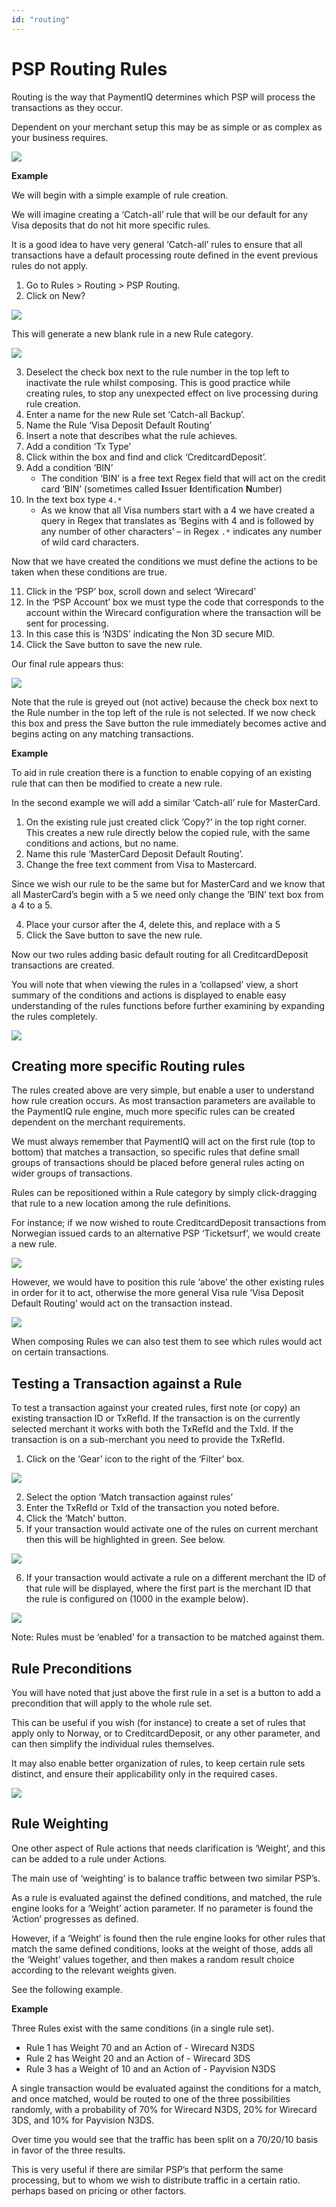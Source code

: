 ```yaml
---
id: "routing"
---
```


# PSP Routing Rules

Routing is the way that PaymentIQ determines which PSP will process the transactions as they occur.

Dependent on your merchant setup this may be as simple or as complex as your business requires.

![](/img/rulesettings/RulesRouting/1.png)

**Example**

We will begin with a simple example of rule creation.

We will imagine creating a ‘Catch-all’ rule that will be our default for any Visa deposits that do not hit more specific rules.

It is a good idea to have very general ‘Catch-all’ rules to ensure that all transactions have a default processing route defined in the event previous rules do not apply.

1. Go to Rules > Routing > PSP Routing.
2. Click on New?

![](/img/rulesettings/RulesRouting/2.png)

This will generate a new blank rule in a new Rule category.

![](/img/rulesettings/RulesRouting/3.png)

3. Deselect the check box next to the rule number in the top left to inactivate the rule whilst composing.  This is good practice while creating rules, to stop any unexpected effect on live processing during rule creation.
4. Enter a name for the new Rule set ‘Catch-all Backup’.
5. Name the Rule ‘Visa Deposit Default Routing’
6. Insert a note that describes what the rule achieves.
7. Add a condition ‘Tx Type’
8. Click within the box and find and click ‘CreditcardDeposit’.
9. Add a condition ‘BIN’
	- The condition ‘BIN’ is a free text Regex field that will act on the credit card ‘BIN’ (sometimes called **I**ssuer **I**dentification **N**umber)
10. In the text box type ```4.*```
	- As we know that all Visa numbers start with a 4 we have created a query in Regex that translates as ‘Begins with 4 and is followed by any number of other characters’ – in Regex ```.*``` indicates any number of wild card characters.

Now that we have created the conditions we must define the actions to be taken when these conditions are true.

11. Click in the ‘PSP’ box, scroll down and select ‘Wirecard’
12. In the ‘PSP Account’ box we must type the code that corresponds to the account within the Wirecard configuration where the transaction will be sent for processing.
13. In this case this is ‘N3DS’ indicating the Non 3D secure MID.
14. Click the Save button to save the new rule.

Our final rule appears thus:

![](/img/rulesettings/RulesRouting/4.png)

Note that the rule is greyed out (not active) because the check box next to the Rule number in the top left of the rule is not selected.  If we now check this box and press the Save button the rule immediately becomes active and begins acting on any matching transactions.

**Example**

To aid in rule creation there is a function to enable copying of an existing rule that can then be modified to create a new rule.

In the second example we will add a similar ‘Catch-all’ rule for MasterCard.

1. On the existing rule just created click ‘Copy?’ in the top right corner. This creates a new rule directly below the copied rule, with the same conditions and actions, but no name.
2. Name this rule ‘MasterCard Deposit Default Routing’.
3. Change the free text comment from Visa to Mastercard.

Since we wish our rule to be the same but for MasterCard and we know that all MasterCard’s begin with a 5 we need only change the ‘BIN’ text box from a 4 to a 5.

4. Place your cursor after the 4, delete this, and replace with a 5
5. Click the Save button to save the new rule.

Now our two rules adding basic default routing for all CreditcardDeposit transactions are created.

You will note that when viewing the rules in a ‘collapsed’ view, a short summary of the conditions and actions is displayed to enable easy understanding of the rules functions before further examining by expanding the rules completely.

![](/img/rulesettings/RulesRouting/5.png)

## Creating more specific Routing rules

The rules created above are very simple, but enable a user to understand how rule creation occurs.  As most transaction parameters are available to the PaymentIQ rule engine, much more specific rules can be created dependent on the merchant requirements.

We must always remember that PaymentIQ will act on the first rule (top to bottom) that matches a transaction, so specific rules that define small groups of transactions should be placed before general rules acting on wider groups of transactions.

Rules can be repositioned within a Rule category by simply click-dragging that rule to a new location among the rule definitions.

For instance; if we now wished to route CreditcardDeposit transactions from Norwegian issued cards to an alternative PSP ‘Ticketsurf’, we would create a new rule.

![](/img/rulesettings/RulesRouting/6.png)

However, we would have to position this rule ‘above’ the other existing rules in order for it to act, otherwise the more general Visa rule ‘Visa Deposit Default Routing’ would act on the transaction instead.

![](/img/rulesettings/RulesRouting/7.png)

When composing Rules we can also test them to see which rules would act on certain transactions.

## Testing a Transaction against a Rule

To test a transaction against your created rules, first note (or copy) an existing transaction ID or TxRefId. If the transaction is on the currently selected merchant it works with both the TxRefId and the TxId. If the transaction is on a sub-merchant you need to provide the TxRefId.

1. Click on the ‘Gear’ icon to the right of the ‘Filter’ box.

![](/img/rulesettings/RulesRouting/8.png)

2. Select the option ‘Match transaction against rules’
3. Enter the TxRefId or TxId of the transaction you noted before.
4. Click the ‘Match’ button.
5. If your transaction would activate one of the rules on current merchant then this will be highlighted in green. See below.

![](/img/rulesettings/RulesRouting/9.png)

6. If your transaction would activate a rule on a different merchant the ID of that rule will be displayed, where the first part is the merchant ID that the rule is configured on (1000 in the example below).

![](/img/rulesettings/RulesRouting/11.png)

Note: Rules must be ‘enabled’ for a transaction to be matched against them.

## Rule Preconditions

You will have noted that just above the first rule in a set is a button to add a precondition that will apply to the whole rule set.

This can be useful if you wish (for instance) to create a set of rules that apply only to Norway, or to CreditcardDeposit, or any other parameter, and can then simplify the individual rules themselves.  

It may also enable better organization of rules, to keep certain rule sets distinct, and ensure their applicability only in the required cases.

![](/img/rulesettings/RulesRouting/10.png)

## Rule Weighting

One other aspect of Rule actions that needs clarification is ‘Weight’, and this can be added to a rule under Actions.

The main use of ‘weighting’ is to balance traffic between two similar PSP’s.

As a rule is evaluated against the defined conditions, and matched, the rule engine looks for a ‘Weight’ action parameter.  If no parameter is found the ‘Action’ progresses as defined.

However, if a ‘Weight’ is found then the rule engine looks for other rules that match the same defined conditions, looks at the weight of those, adds all the ‘Weight’ values together, and then makes a random result choice according to the relevant weights given.

See the following example.

**Example**

Three Rules exist with the same conditions (in a single rule set).

* Rule 1 has Weight 70 and an Action of - Wirecard N3DS
* Rule 2 has Weight 20 and an Action of - Wirecard 3DS
* Rule 3 has a Weight of 10 and an Action of - Payvision N3DS

A single transaction would be evaluated against the conditions for a match, and once matched, would be routed to one of the three possibilities randomly, with a probability of 70% for Wirecard N3DS, 20% for Wirecard 3DS, and 10% for Payvision N3DS.

Over time you would see that the traffic has been split on a 70/20/10 basis in favor of the three results.

This is very useful if there are similar PSP’s that perform the same processing, but to whom we wish to distribute traffic in a certain ratio. perhaps based on pricing or other factors.

